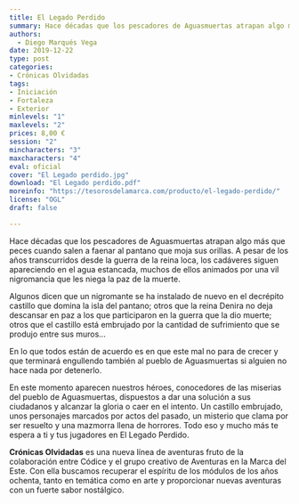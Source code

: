 ```yaml
---
title: El Legado Perdido
summary: Hace décadas que los pescadores de Aguasmuertas atrapan algo más que peces cuando salen a faenar al pantano que moja sus orillas. A pesar de los años transcurridos desde la guerra de la reina loca, los cadáveres siguen apareciendo en el agua estancada, muchos de ellos animados por una vil nigromancia que les niega la paz de la muerte.
authors:
  - Diego Marqués Vega
date: 2019-12-22
type: post
categories:
- Crónicas Olvidadas
tags:
- Iniciación
- Fortaleza
- Exterior
minlevels: "1"
maxlevels: "2"
prices: 8,00 €
session: "2"
mincharacters: "3"
maxcharacters: "4"
eval: oficial
cover: "El Legado perdido.jpg"
download: "El Legado perdido.pdf"
moreinfo: "https://tesorosdelamarca.com/producto/el-legado-perdido/"
license: "OGL"
draft: false

---
```


Hace décadas que los pescadores de Aguasmuertas atrapan algo más que peces cuando salen a faenar al pantano que moja sus orillas. A pesar de los años transcurridos desde la guerra de la reina loca, los cadáveres siguen apareciendo en el agua estancada, muchos de ellos animados por una vil nigromancia que les niega la paz de la muerte.

Algunos dicen que un nigromante se ha instalado de nuevo en el decrépito castillo que domina la isla del pantano; otros que la reina Denira no deja descansar en paz a los que participaron en la guerra que la dio muerte; otros que el castillo está embrujado por la cantidad de sufrimiento que se produjo entre sus muros...

En lo que todos están de acuerdo es en que este mal no para de crecer y que terminará engullendo también al pueblo de Aguasmuertas si alguien no hace nada por detenerlo.

En este momento aparecen nuestros héroes, conocedores de las miserias del pueblo de Aguasmuertas, dispuestos a dar una solución a sus ciudadanos y alcanzar la gloria o caer en el intento. Un castillo embrujado, unos personajes marcados por actos del pasado, un misterio que clama por ser resuelto y una mazmorra llena de horrores. Todo eso y mucho más te espera a ti y tus jugadores en El Legado Perdido.

**Crónicas Olvidadas** es una nueva línea de aventuras fruto de la colaboración entre Códice y el grupo creativo de Aventuras en la Marca del Este. Con ella buscamos recuperar el espíritu de los módulos de los años ochenta, tanto en temática como en arte y proporcionar nuevas aventuras con un fuerte sabor nostálgico.
